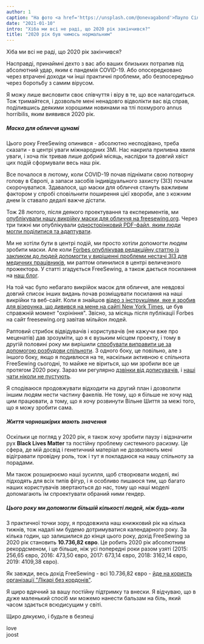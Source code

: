```yaml
---
author: 1
caption: "На фото <a href='https://unsplash.com/@onevagabond'>Пауло Сілва</a> зображена порожня Таймс-сквер у Нью-Йорку під час пандемії COVID"
date: "2021-01-10"
intro: "Хіба ми всі не раді, що 2020 рік закінчився?"
title: "2020 рік був чимось нормальним"
---
```





Хіба ми всі не раді, що 2020 рік закінчився?

Насправді, принаймні дехто з вас або ваших близьких потрапив під абсолютний удар, яким є пандемія COVID-19. Або опосередковано через втрачені доходи чи інші практичні проблеми, або безпосередньо через боротьбу з самим вірусом.

Я можу лише висловити своє співчуття і віру в те, що все налагодиться. Тож тримайтеся, і дозвольте мені ненадовго відволікти вас від справ, поділившись деякими хорошими новинами на тлі похмурого annus horribilis, яким виявився 2020 рік.

##### Маска для обличчя цунамі

Цього року FreeSewing опинився - абсолютно несподівано, треба сказати - в центрі уваги міжнародних ЗМІ. Нас накрила приливна хвиля уваги, і хоча пік тривав лише добрий місяць, наслідки та довгий хвіст цих подій сформували весь наш рік.

Все почалося в лютому, коли COVID-19 почав піднімати свою потворну голову в Європі, а запаси засобів індивідуального захисту (ЗІЗ) почали скорочуватися. Здавалося, що маски для обличчя стануть важливим фактором у спробі сповільнити поширення цієї хвороби, але з кожним днем їх ставало дедалі важче дістати.

Тож 28 лютого, після деякого проектування та експериментів, ми [опублікували нашу викрійку маски для обличчя на freesewing.org](/blog/florence-face-mask/). Через три тижні ми опублікували [односторінковий PDF-файл, яким люди могли поділитися та адаптувати](/blog/facemask-frenzy/).

Ми не хотіли бути в центрі подій, ми просто хотіли допомогти людям зробити маски. Але коли [Forbes опублікував редакційну статтю із закликом до людей допомогти у вирішенні проблеми нестачі ЗІЗ для медичних працівників](https://www.forbes.com/sites/tjmccue/2020/03/20/calling-all-people-who-sew-and-make-you-can-help-solve-2020-n95-type-mask-shortage/), ми раптом опинилися в центрі величезного прожектора. У статті згадується FreeSewing, а також дається посилання на [наш блог](/blog/facemask-frenzy).

На той час було небагато викрійок масок для обличчя, але невдовзі довгий список інших видань почав розміщувати посилання на наші викрійки та веб-сайт. Коли я знайшов [відео з інструкціями, яке я зробив для візерунка, що дивився на мене на сайті New York Times](https://www.nytimes.com/2020/03/31/opinion/coronavirus-n95-mask.html), це був справжній момент "охрініння". Звісно, за місяць після публікації Forbes на сайт freesewing.org завітав мільйон людей.

Раптовий стрибок відвідувачів і користувачів (не кажучи вже про меценатів) дав зрозуміти, що я є вузьким місцем проекту, і тому в другій половині року ми вирішили [спробувати виправити це за допомогою розбудови спільноти](/blog/a-call-for-help/). З одного боку, це повільно, але з іншого боку, якщо я подивлюся на те, наскільки активною є спільнота FreeSewing сьогодні, то майже не віриться, що ми зробили все це протягом 2020 року. Зараз ми регулярно [дзвінки від дописувачів](/community/calls/), і [наші чати ніколи не пустують](https://discord.freesewing.org/).

Я сподіваюся продовжувати відходити на другий план і дозволити іншим людям нести частину факелів. Не тому, що я більше не хочу над цим працювати, а тому, що я хочу розвинути Вільне Шиття за межі того, що я можу зробити сама.

##### Життя чорношкірих мають значення
Оскільки це погляд у 2020 рік, я також хочу зробити паузу і відзначити рух **Black Lives Matter** та постійну проблему системного расизму. Це сфера, де мій досвід і генетичний матеріал не дозволяють мені відігравати провідну роль, тож і тут я покладаюся на нашу спільноту за порадами.

Ми також розширюємо наші зусилля, щоб створювати моделі, які підходять для всіх типів фігур, і я особливо пишаюся тим, що багато наших користувачів звертаються до нас, тому що наші моделі допомагають їм спроектувати обраний ними гендер.

##### Цього року ми допомогли більшій кількості людей, ніж будь-коли
З практичної точки зору, я продовжила наш книжковий рік на кілька тижнів, тож надалі ми будемо дотримуватися календарного року. За кілька годин, що залишилися до кінця цього року, дохід FreeSewing за 2020 рік становить **10.736,82 євро**. Це робить 2020 рік абсолютним рекордсменом, і це більше, ніж усі попередні роки разом узяті (2015: 256,65 євро, 2016: 473,50 євро, 2017: 673,14 євро, 2018: 3162,14 євро, 2019: 4109,38 євро).

Як завжди, весь дохід FreeSewing - всі 10.736,82 євро - [йде на користь організації "Лікарі без кордонів"](/docs/about/pledge/).

Я щиро вдячний за вашу постійну підтримку та внески. Я відчуваю, що в дуже маленький спосіб ми можемо нанести бальзам на біль, який часом здається всюдисущим у світі.

Щиро дякуємо, і будьте в безпеці

love  
joost


